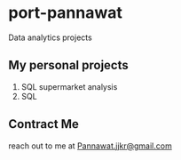 # port-pannawat
Data analytics projects 

## My personal projects 
1. SQL supermarket analysis
2. SQL 


## Contract Me 
reach out to me at Pannawat.jjkr@gmail.com
